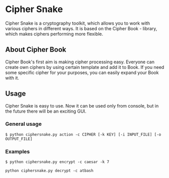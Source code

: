 # Cipher Snake

Cipher Snake is a cryptography toolkit, which allows you to work with various ciphers in different ways.
It is based on the Cipher Book - library, which makes ciphers performing more flexible.

## About Cipher Book

Cipher Book's first aim is making cipher processing easy.
Everyone can create own ciphers by using certain template and add it to Book.
If you need some specific cipher for your purposes, you can easily expand your Book with it.

## Usage

Cipher Snake is easy to use. Now it can be used only from console, but in the future there will be an exciting GUI.

### General usage

`$ python ciphersnake.py action -c CIPHER [-k KEY] [-i INPUT_FILE] [-o OUTPUT_FILE]`

### Examples

`$ python ciphersnake.py encrypt -c caesar -k 7`

`python ciphersnake.py decrypt -c atbash`